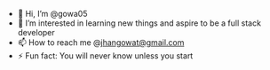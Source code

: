 - 👋 Hi, I’m @gowa05
- 👀 I’m interested in learning new things and aspire to be a full stack developer 
- 📫 How to reach me @jhangowat@gmail.com
- ⚡ Fun fact: You will never know unless you start

<!---
gowa05/gowa05 is a ✨ special ✨ repository because its `README.md` (this file) appears on your GitHub profile.
You can click the Preview link to take a look at your changes.
--->
